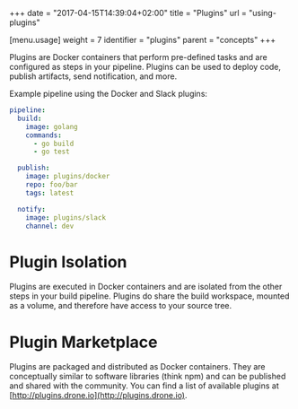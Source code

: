 +++
date = "2017-04-15T14:39:04+02:00"
title = "Plugins"
url = "using-plugins"

[menu.usage]
  weight = 7
  identifier = "plugins"
  parent = "concepts"
+++

Plugins are Docker containers that perform pre-defined tasks and are configured as steps in your pipeline. Plugins can be used to deploy code, publish artifacts, send notification, and more.

Example pipeline using the Docker and Slack plugins:

```yaml
pipeline:
  build:
    image: golang
    commands:
      - go build
      - go test

  publish:
    image: plugins/docker
    repo: foo/bar
    tags: latest

  notify:
    image: plugins/slack
    channel: dev
```

# Plugin Isolation

Plugins are executed in Docker containers and are isolated from the other steps in your build pipeline. Plugins do share the build workspace, mounted as a volume, and therefore have access to your source tree.

# Plugin Marketplace

Plugins are packaged and distributed as Docker containers. They are conceptually similar to software libraries (think npm) and can be published and shared with the community. You can find a list of available plugins at [http://plugins.drone.io](http://plugins.drone.io).
